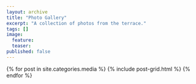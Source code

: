 ```yaml
---
layout: archive
title: "Photo Gallery"
excerpt: "A collection of photos from the terrace."
tags: []
image:
  feature:
  teaser:
published: false
---
```


<div class="tiles">
{% for post in site.categories.media %}
  {% include post-grid.html %}
{% endfor %}
</div><!-- /.tiles -->
